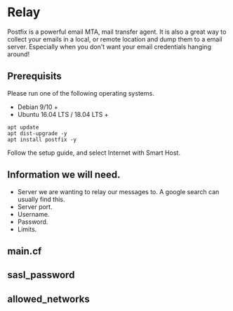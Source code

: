 <!-- TITLE: Relay -->
<!-- SUBTITLE: Setting up a simple postfix relay -->

# Relay

Postfix is a powerful email MTA, mail transfer agent. It is also a great way to collect your emails in a local, or remote location and dump them to a email server. Especially when you don't want your email credentials hanging around!

## Prerequisits
Please run one of the following operating systems.
* Debian 9/10 +
* Ubuntu 16.04 LTS / 18.04 LTS +

``` 
apt update 
apt dist-upgrade -y
apt install postfix -y
```

Follow the setup guide, and select Internet with Smart Host.

## Information we will need.

* Server we are wanting to relay our messages to. A google search can usually find this.
* Server port.
* Username.
* Password.
* Limits.

## main.cf

## sasl_password

## allowed_networks
 
